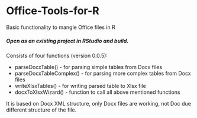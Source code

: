 # Office-Tools-for-R
Basic functionality to mangle Office files in R

##### Open as an existing project in RStudio and build.

Consists of four functions (version 0.0.5):

* parseDocxTable() - for parsing simple tables from Docx files
* parseDocxTableComplex() - for parsing more complex tables from Docx files
* writeXlsxTables() - for writing parsed table to Xlsx file
* docxToXlsxWizard() - function to call all above mentioned functions

It is based on Docx XML structure, only Docx files are working, not Doc due different structure of the file.
